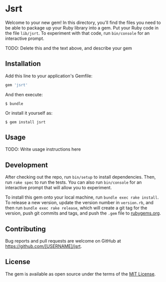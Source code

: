 # Jsrt

Welcome to your new gem! In this directory, you'll find the files you need to be able to package up your Ruby library into a gem. Put your Ruby code in the file `lib/jsrt`. To experiment with that code, run `bin/console` for an interactive prompt.

TODO: Delete this and the text above, and describe your gem

## Installation

Add this line to your application's Gemfile:

```ruby
gem 'jsrt'
```

And then execute:

    $ bundle

Or install it yourself as:

    $ gem install jsrt

## Usage

TODO: Write usage instructions here

## Development

After checking out the repo, run `bin/setup` to install dependencies. Then, run `rake spec` to run the tests. You can also run `bin/console` for an interactive prompt that will allow you to experiment.

To install this gem onto your local machine, run `bundle exec rake install`. To release a new version, update the version number in `version.rb`, and then run `bundle exec rake release`, which will create a git tag for the version, push git commits and tags, and push the `.gem` file to [rubygems.org](https://rubygems.org).

## Contributing

Bug reports and pull requests are welcome on GitHub at https://github.com/[USERNAME]/jsrt.


## License

The gem is available as open source under the terms of the [MIT License](http://opensource.org/licenses/MIT).

